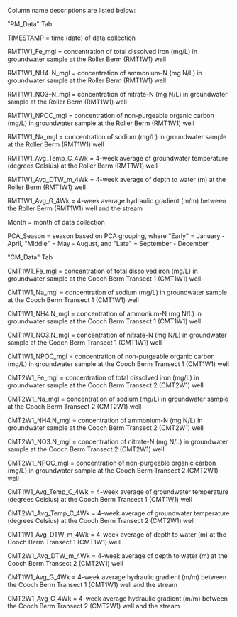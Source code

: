 Column name descriptions are listed below:

"RM_Data" Tab 

TIMESTAMP = time (date) of data collection

RMT1W1_Fe_mgl = concentration of total dissolved iron (mg/L) in groundwater sample at the Roller Berm (RMT1W1) well

RMT1W1_NH4-N_mgl = concentration of ammonium-N (mg N/L) in groundwater sample at the Roller Berm (RMT1W1) well

RMT1W1_NO3-N_mgl = concentration of nitrate-N (mg N/L) in groundwater sample at the Roller Berm (RMT1W1) well

RMT1W1_NPOC_mgl = concentration of non-purgeable organic carbon (mg/L) in groundwater sample at the Roller Berm (RMT1W1) well

RMT1W1_Na_mgl = concentration of sodium (mg/L) in groundwater sample at the Roller Berm (RMT1W1) well

RMT1W1_Avg_Temp_C_4Wk = 4-week average of groundwater temperature (degrees Celsius) at the Roller Berm (RMT1W1) well

RMT1W1_Avg_DTW_m_4Wk = 4-week average of depth to water (m) at the Roller Berm (RMT1W1) well

RMT1W1_Avg_G_4Wk = 4-week average hydraulic gradient (m/m) between the Roller Berm (RMT1W1) well and the stream

Month = month of data collection

PCA_Season = season based on PCA grouping, where "Early" = January - April, "Middle" = May - August, and "Late" = September - December

"CM_Data" Tab

CMT1W1_Fe_mgl = concentration of total dissolved iron (mg/L) in groundwater sample at the Cooch Berm Transect 1 (CMT1W1) well

CMT1W1_Na_mgl = concentration of sodium (mg/L) in groundwater sample at the Cooch Berm Transect 1 (CMT1W1) well

CMT1W1_NH4.N_mgl = concentration of ammonium-N (mg N/L) in groundwater sample at the Cooch Berm Transect 1 (CMT1W1) well

CMT1W1_NO3.N_mgl = concentration of nitrate-N (mg N/L) in groundwater sample at the Cooch Berm Transect 1 (CMT1W1) well

CMT1W1_NPOC_mgl = concentration of non-purgeable organic carbon (mg/L) in groundwater sample at the Cooch Berm Transect 1 (CMT1W1) well

CMT2W1_Fe_mgl = concentration of total dissolved iron (mg/L) in groundwater sample at the Cooch Berm Transect 2 (CMT2W1) well

CMT2W1_Na_mgl = concentration of sodium (mg/L) in groundwater sample at the Cooch Berm Transect 2 (CMT2W1) well

CMT2W1_NH4.N_mgl = concentration of ammonium-N (mg N/L) in groundwater sample at the Cooch Berm Transect 2 (CMT2W1) well

CMT2W1_NO3.N_mgl = concentration of nitrate-N (mg N/L) in groundwater sample at the Cooch Berm Transect 2 (CMT2W1) well

CMT2W1_NPOC_mgl = concentration of non-purgeable organic carbon (mg/L) in groundwater sample at the Cooch Berm Transect 2 (CMT2W1) well

CMT1W1_Avg_Temp_C_4Wk = 4-week average of groundwater temperature (degrees Celsius) at the Cooch Berm Transect 1 (CMT1W1) well

CMT2W1_Avg_Temp_C_4Wk = 4-week average of groundwater temperature (degrees Celsius) at the Cooch Berm Transect 2 (CMT2W1) well

CMT1W1_Avg_DTW_m_4Wk = 4-week average of depth to water (m) at the Cooch Berm Transect 1 (CMT1W1) well

CMT2W1_Avg_DTW_m_4Wk = 4-week average of depth to water (m) at the Cooch Berm Transect 2 (CMT2W1) well

CMT1W1_Avg_G_4Wk = 4-week average hydraulic gradient (m/m) between the Cooch Berm Transect 1 (CMT1W1) well and the stream

CMT2W1_Avg_G_4Wk = 4-week average hydraulic gradient (m/m) between the Cooch Berm Transect 2 (CMT2W1) well and the stream










